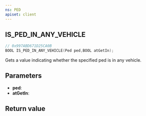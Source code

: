 ```yaml
---
ns: PED
apiset: client
---
```

## IS_PED_IN_ANY_VEHICLE

```c
// 0x997ABD671D25CA0B
BOOL IS_PED_IN_ANY_VEHICLE(Ped ped,BOOL atGetIn);
```

Gets a value indicating whether the specified ped is in any vehicle.

## Parameters
* **ped**:
* **atGetIn**:

## Return value

